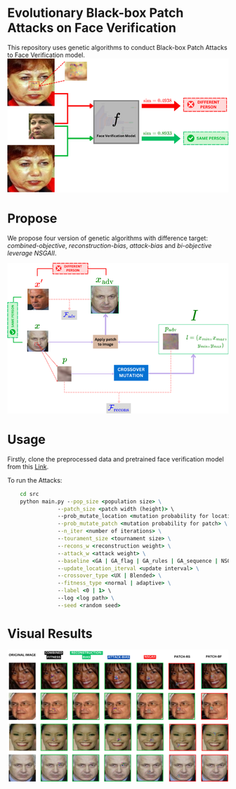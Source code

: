 # Evolutionary Black-box Patch Attacks on Face Verification
This repository uses genetic algorithms to conduct Black-box Patch Attacks to Face Verification model.
![overview](img/overview'.png)

# Propose
We propose four version of genetic algorithms with difference target: *combined-objective*, *reconstruction-bias*, *attack-bias* and *bi-objective leverage NSGAII*.

![pipeline](img/pipeline.png)

# Usage
Firstly, clone the preprocessed data and pretrained face verification model from this [Link](drive.google.com/drive/folders/1CDHDHxG9AYnGs5HHV5IfTNo1V3-YBKmb?usp=sharing).

To run the Attacks:
```cmd
    cd src
    python main.py --pop_size <population size> \
                --patch_size <patch width (height)> \
                --prob_mutate_location <mutation probability for location> \
                --prob_mutate_patch <mutation probability for patch> \
                --n_iter <number of iterations> \
                --tourament_size <tournament size> \
                --recons_w <reconstruction weight> \
                --attack_w <attack weight> \
                --baseline <GA | GA_flag | GA_rules | GA_sequence | NSGAII> \
                --update_location_iterval <update interval> \
                --crossover_type <UX | Blended> \
                --fitness_type <normal | adaptive> \
                --label <0 | 1> \
                --log <log path> \
                --seed <random seed>

```

# Visual Results

![overview](img/results.png)

